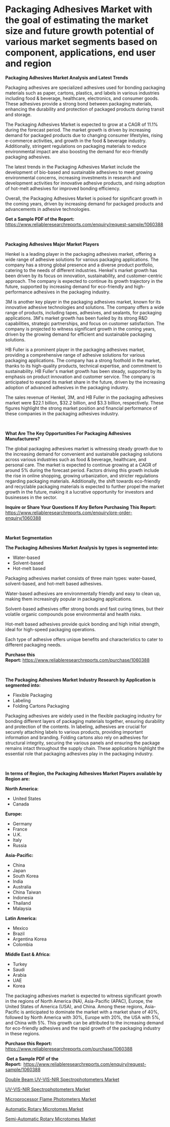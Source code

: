 <p><h1>Packaging Adhesives Market with the goal of estimating the market size and future growth potential of various market segments based on component, applications, end user and region</h1></p><p><strong>Packaging Adhesives Market Analysis and Latest Trends</strong></p>
<p><p>Packaging adhesives are specialized adhesives used for bonding packaging materials such as paper, cartons, plastics, and labels in various industries including food & beverage, healthcare, electronics, and consumer goods. These adhesives provide a strong bond between packaging materials, enhancing the durability and protection of packaged products during transit and storage.</p><p>The Packaging Adhesives Market is expected to grow at a CAGR of 11.1% during the forecast period. The market growth is driven by increasing demand for packaged products due to changing consumer lifestyles, rising e-commerce activities, and growth in the food & beverage industry. Additionally, stringent regulations on packaging materials to reduce environmental impact are also boosting the demand for eco-friendly packaging adhesives.</p><p>The latest trends in the Packaging Adhesives Market include the development of bio-based and sustainable adhesives to meet growing environmental concerns, increasing investments in research and development activities for innovative adhesive products, and rising adoption of hot-melt adhesives for improved bonding efficiency.</p><p>Overall, the Packaging Adhesives Market is poised for significant growth in the coming years, driven by increasing demand for packaged products and advancements in adhesive technologies.</p></p>
<p><strong>Get a Sample PDF of the Report:&nbsp;</strong> <a href="https://www.reliableresearchreports.com/enquiry/request-sample/1060388">https://www.reliableresearchreports.com/enquiry/request-sample/1060388</a></p>
<p>&nbsp;</p>
<p><strong>Packaging Adhesives Major Market Players</strong></p>
<p><p>Henkel is a leading player in the packaging adhesives market, offering a wide range of adhesive solutions for various packaging applications. The company has a strong global presence and a diverse product portfolio, catering to the needs of different industries. Henkel's market growth has been driven by its focus on innovation, sustainability, and customer-centric approach. The company is expected to continue its growth trajectory in the future, supported by increasing demand for eco-friendly and high-performance adhesives in the packaging industry.</p><p>3M is another key player in the packaging adhesives market, known for its innovative adhesive technologies and solutions. The company offers a wide range of products, including tapes, adhesives, and sealants, for packaging applications. 3M's market growth has been fueled by its strong R&D capabilities, strategic partnerships, and focus on customer satisfaction. The company is projected to witness significant growth in the coming years, driven by the growing demand for efficient and sustainable packaging solutions.</p><p>HB Fuller is a prominent player in the packaging adhesives market, providing a comprehensive range of adhesive solutions for various packaging applications. The company has a strong foothold in the market, thanks to its high-quality products, technical expertise, and commitment to sustainability. HB Fuller's market growth has been steady, supported by its emphasis on product innovation and customer service. The company is anticipated to expand its market share in the future, driven by the increasing adoption of advanced adhesives in the packaging industry.</p><p>The sales revenue of Henkel, 3M, and HB Fuller in the packaging adhesives market were $22.1 billion, $32.2 billion, and $3.3 billion, respectively. These figures highlight the strong market position and financial performance of these companies in the packaging adhesives industry.</p></p>
<p>&nbsp;</p>
<p><strong>What Are The Key Opportunities For Packaging Adhesives Manufacturers?</strong></p>
<p><p>The global packaging adhesives market is witnessing steady growth due to the increasing demand for convenient and sustainable packaging solutions across various industries such as food & beverage, healthcare, and personal care. The market is expected to continue growing at a CAGR of around 5% during the forecast period. Factors driving this growth include the rise in online shopping, growing urbanization, and stricter regulations regarding packaging materials. Additionally, the shift towards eco-friendly and recyclable packaging materials is expected to further propel the market growth in the future, making it a lucrative opportunity for investors and businesses in the sector.</p></p>
<p><strong>Inquire or Share Your Questions If Any Before Purchasing This Report:</strong> <a href="https://www.reliableresearchreports.com/enquiry/pre-order-enquiry/1060388">https://www.reliableresearchreports.com/enquiry/pre-order-enquiry/1060388</a></p>
<p>&nbsp;</p>
<p><strong>Market Segmentation</strong></p>
<p><strong>The Packaging Adhesives Market Analysis by types is segmented into:</strong></p>
<p><ul><li>Water-based</li><li>Solvent-based</li><li>Hot-melt based</li></ul></p>
<p><p>Packaging adhesives market consists of three main types: water-based, solvent-based, and hot-melt based adhesives. </p><p>Water-based adhesives are environmentally friendly and easy to clean up, making them increasingly popular in packaging applications.</p><p>Solvent-based adhesives offer strong bonds and fast curing times, but their volatile organic compounds pose environmental and health risks.</p><p>Hot-melt based adhesives provide quick bonding and high initial strength, ideal for high-speed packaging operations.</p><p>Each type of adhesive offers unique benefits and characteristics to cater to different packaging needs.</p></p>
<p><strong>Purchase this Report:&nbsp;</strong><a href="https://www.reliableresearchreports.com/purchase/1060388">https://www.reliableresearchreports.com/purchase/1060388</a></p>
<p>&nbsp;</p>
<p><strong>The Packaging Adhesives Market Industry Research by Application is segmented into:</strong></p>
<p><ul><li>Flexible Packaging</li><li>Labeling</li><li>Folding Cartons Packaging</li></ul></p>
<p><p>Packaging adhesives are widely used in the flexible packaging industry for bonding different layers of packaging materials together, ensuring durability and protection of the contents. In labeling, adhesives are crucial for securely attaching labels to various products, providing important information and branding. Folding cartons also rely on adhesives for structural integrity, securing the various panels and ensuring the package remains intact throughout the supply chain. These applications highlight the essential role that packaging adhesives play in the packaging industry.</p></p>
<p>&nbsp;</p>
<p><strong>In terms of Region, the Packaging Adhesives Market Players available by Region are:</strong></p>
<p>
    <p> <strong> North America: </strong>
        <ul>
            <li>United States</li>
            <li>Canada</li>
        </ul>
        </p> 
    <p> <strong> Europe: </strong>
        <ul>
            <li>Germany</li>
            <li>France</li>
            <li>U.K.</li>
            <li>Italy</li>
            <li>Russia</li>
        </ul>
        </p> 
    <p> <strong> Asia-Pacific: </strong>
        <ul>
            <li>China</li>
            <li>Japan</li>
            <li>South Korea</li>
            <li>India</li>
            <li>Australia</li>
            <li>China Taiwan</li>
            <li>Indonesia</li>
            <li>Thailand</li>
            <li>Malaysia</li>
        </ul>
        </p> 
    <p> <strong> Latin America: </strong>
        <ul>
            <li>Mexico</li>
            <li>Brazil</li>
            <li>Argentina Korea</li>
            <li>Colombia</li>
        </ul>
        </p> 
    <p> <strong> Middle East & Africa: </strong>
        <ul>
            <li>Turkey</li>
            <li>Saudi</li>
            <li>Arabia</li>
            <li>UAE</li>
            <li>Korea</li>
        </ul>
    </p>
    </p>
<p><p>The packaging adhesives market is expected to witness significant growth in the regions of North America (NA), Asia-Pacific (APAC), Europe, the United States of America (USA), and China. Among these regions, Asia-Pacific is anticipated to dominate the market with a market share of 40%, followed by North America with 30%, Europe with 20%, the USA with 5%, and China with 5%. This growth can be attributed to the increasing demand for eco-friendly adhesives and the rapid growth of the packaging industry in these regions.</p></p>
<p><strong>Purchase this Report: </strong><a href="https://www.reliableresearchreports.com/purchase/1060388">https://www.reliableresearchreports.com/purchase/1060388</a></p>
<p>&nbsp;<strong>Get a Sample PDF of the Report:&nbsp;&nbsp;</strong><a href="https://www.reliableresearchreports.com/enquiry/request-sample/1060388">https://www.reliableresearchreports.com/enquiry/request-sample/1060388</a></p>
<p><strong></strong></p>
<p><p><a href="https://medium.com/p/d175da4d41d0/edit">Double Beam UV-VIS-NIR Spectrophotometers Market</a></p><p><a href="https://medium.com/p/8f24d316ef52/edit">UV-VIS-NIR Spectrophotometers Market</a></p><p><a href="https://medium.com/p/62cbf9a73916/edit">Microprocessor Flame Photometers Market</a></p><p><a href="https://medium.com/p/7764404216ae/edit">Automatic Rotary Microtomes Market</a></p><p><a href="https://medium.com/p/981544471aa2/edit">Semi-Automatic Rotary Microtomes Market</a></p></p>